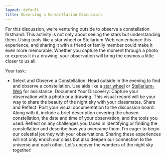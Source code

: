 ```yaml
---
layout: default
title: Observing a Constellation Discussion
---
```


For this discussion, we’re venturing outside to observe a constellation firsthand. This activity is not only about seeing the stars but understanding them. Using tools like a star wheel or Stellarium-Web can enhance this experience, and sharing it with a friend or family member could make it even more memorable. Whether you capture the moment through a photo or express it in a drawing, your observation will bring the cosmos a little closer to us all.

Your task:
- Select and Observe a Constellation: Head outside in the evening to find and observe a constellation. Use aids like a [star wheel](https://storage.googleapis.com/avh-agli/agli/starwheel/index.html) or [Stellarium-Web](https://stellarium-web.org/) for assistance.
Document Your Discovery: Capture your observation with a photo or a drawing. This visual record will be your way to share the beauty of the night sky with your classmates.
Share and Reflect: Post your visual documentation to the discussion board. Along with it, include a brief description covering the chosen constellation, the date and time of your observation, and the tools you used. Reflect on any challenges you faced in identifying or finding the constellation and describe how you overcame them.
I’m eager to begin our celestial journey with your observations. Sharing these experiences will not only enrich our class but also deepen our connection to the universe and each other. Let’s uncover the wonders of the night sky together!
